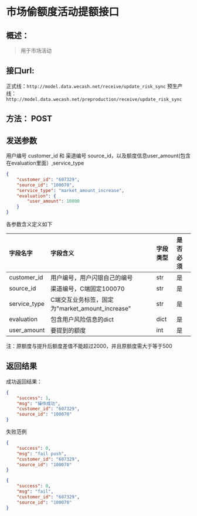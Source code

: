 # 市场偷额度活动提额接口

## 概述：

> 用于市场活动

## 接口url:
正式线：`http://model.data.wecash.net/receive/update_risk_sync`
预生产线：`http://model.data.wecash.net/preproduction/receive/update_risk_sync`

## 方法： POST

## 发送参数

用户编号  customer_id 和 渠道编号 source_id，以及额度信息user_amount(包含在evaluation里面）,service_type

```json
{
    "customer_id": "607329",
    "source_id": "100070",
    "service_type": "market_amount_increase",
    "evaluation": {
        "user_amount": 10000
    }
}
```

各参数含义定义如下

| 字段名字      | 字段含义                 | 字段类型 | 是否必须 |
|:--------------|:-------------------------|:---------|:---------|
| customer_id   | 用户编号，用户闪银自己的编号     | str      | 是       |
| source_id     | 渠道编号，C端固定100070 | str      | 是       |
| service_type  | C端交互业务标签，固定为"market_amount_increase"        | str       | 是       |
| evaluation  | 包含用户风险信息的dict      | dict       | 是       |
| user_amount   | 要提到的额度     | int     | 是       |

注：原额度与提升后额度差值不能超过2000，并且原额度需大于等于500

## 返回结果

成功返回结果：
```json
{
    "success": 1,
    "msg": "操作成功",
    "customer_id": "607329",
    "source_id": "100070"
}
```

失败范例
```json
{
    "success": 0,
    "msg": "fail push",
    "customer_id": "607329",
    "source_id": "100070"
}
```

```json
{
    "success": 0,
    "msg": "fail",
    "customer_id": "607329",
    "source_id": "100070"
}
```

